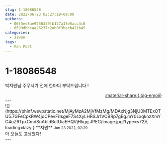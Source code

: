 ```yaml
---
slug: 1-18086548
date: 2022-06-23 02:27:19+09:00
authors:
  - 06f5ee8ae9456339fb127a17e5acc4c0
  - 6599dbbcaa26237c2ab0f3becb421b45
categories:
  - Jiwon
tags:
  - Fan Post
---
```


# 1-18086548

<div class="post-container" markdown="1">
<div class="content-container md-sidebar__scrollwrap" markdown="1">

박지원님 주무시기 전에 한마디 부탁드립니다 !

</div>
</div>

<div style="text-align: right;" markdown="1">
<a href="https://weverse.io/fromis9/fanpost/1-18086548" style="text-align: right;">:material-share:{.big-emoji}</a>
</div>
---

<div class="comments-container md-sidebar__scrollwrap" markdown="1">
<div class="comment" markdown="1">
<div class='id-container' markdown="1">
![](https://phinf.wevpstatic.net/MjAyMzA2MjVfMzMg/MDAxNjg3NjU0MTExOTU5.7GFeCpkRW4jdCPevFi1sgeF7S4XyLHRSJr1VOBRp7gEg.mY0LxqknzXmYC4oZ6TpxCmdSnAbldBctUiaEHQVjHkgg.JPEG/image.jpg?type=s72){ loading=lazy }
**<span class="artist">지원</span>** <small>Jun 23 2022, 02:29</small><br>
</div>
<div class='comment-body' markdown="1">
아 오늘도 고생했다!
</div>
</div>
</div>
---
